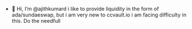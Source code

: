 - 👋 Hi, I’m @ajithkumard i like to provide liquidity in the form of ada/sundaeswap, but i am very new to ccvault.io i am facing difficulty in this.
Do the needfull

<!---
ajithkumard/ajithkumard is a ✨ special ✨ repository because its `README.md` (this file) appears on your GitHub profile.
You can click the Preview link to take a look at your changes.
--->
